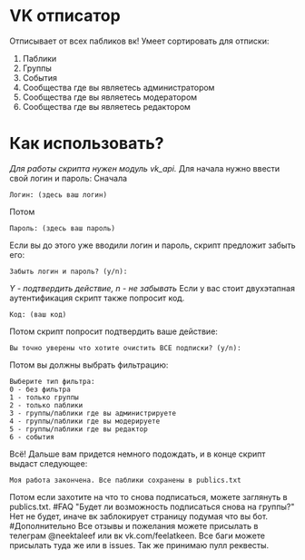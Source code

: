 # VK отписатор
Отписывает от всех пабликов вк!
Умеет сортировать для отписки:
1. Паблики
2. Группы
3. События
4. Сообщества где вы являетесь администратором
5. Сообщества где вы являетесь модератором
6. Сообщества где вы являетесь редактором
# Как использовать?
*Для работы скрипта нужен модуль vk_api.*
Для начала нужно ввести свой логин и пароль:
Сначала
```
Логин: (здесь ваш логин)
```
Потом
```
Пароль: (здесь ваш пароль)
```
Если вы до этого уже вводили логин и пароль, скрипт предложит забыть его:
```
Забыть логин и пароль? (y/n):
```
*Y - подтвердить действие, n - не забывать*
Если у вас стоит двухэтапная аутентификация скрипт также попросит код.
```
Код: (ваш код)
```
Потом скрипт попросит подтвердить ваше действие:
```
Вы точно уверены что хотите очистить ВСЕ подписки? (y/n): 
```
Потом вы должны выбрать фильтрацию:
```
Выберите тип фильтра:
0 - без фильтра
1 - только группы
2 - только паблики
3 - группы/паблики где вы администрируете
4 - группы/паблики где вы модерируете
5 - группы/паблики где вы редактор
6 - события

```
Всё! Дальше вам придется немного подождать, и в конце скрипт выдаст следующее:
```
Моя работа закончена. Все паблики сохранены в publics.txt
```
Потом если захотите на что то снова подписаться, можете заглянуть в publics.txt.
#FAQ
"Будет ли возможность подписаться снова на группы?"
Нет не будет, иначе вк заблокирует страницу подумая что вы бот.
#Дополнительно
Все отзывы и пожелания можете присылать в телеграм @neektaleef или вк vk.com/feelatkeen.
Все баги можете присылать туда же или в issues.
Так же принимаю пулл реквесты.
